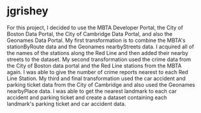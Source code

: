 # jgrishey

For this project, I decided to use the MBTA Developer Portal, the City of Boston Data Portal,
the City of Cambridge Data Portal, and also the Geonames Data Portal. My first transformation
is to combine the MBTA's stationByRoute data and the Geonames nearbyStreets data. I acquired
all of the names of the stations along the Red Line and then added their nearby streets to the
dataset. My second transformation used the crime data from the City of Boston data portal and
the Red Line stations from the MBTA again. I was able to give the number of crime reports nearest
to each Red Line Station. My third and final transformation used the car accident and parking ticket
data from the City of Cambridge and also used the Geonames nearbyPlace data. I was able to get the nearest
landmark to each car accident and parking ticket and create a dataset containing each landmark's parking
ticket and car accident data.
